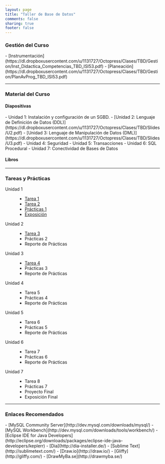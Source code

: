 ```yaml
---
layout: page
title: "Taller de Base de Datos"
comments: false
sharing: true
footer: false
---
```

<h3>Gestión del Curso</h3>
- [Instrumentación](https://dl.dropboxusercontent.com/u/1131727/Octopress/Clases/TBD/Gestion/Inst_Didactica_Competencias_TBD_ISI53.pdf)
- [Planeación](https://dl.dropboxusercontent.com/u/1131727/Octopress/Clases/TBD/Gestion/PlanAvProg_TBD_ISI53.pdf)

---

<h3>Material del Curso</h3>
<h4>Diapositivas</h4>
- Unidad 1: Instalación y configuración de un SGBD.
- [Unidad 2: Lenguaje de Definición de Datos (DDL)](https://dl.dropboxusercontent.com/u/1131727/Octopress/Clases/TBD/Slides/U2.pdf)
- [Unidad 3: Lenguaje de Manipulación de Datos (DML)](https://dl.dropboxusercontent.com/u/1131727/Octopress/Clases/TBD/Slides/U3.pdf)
- Unidad 4: Seguridad
- Unidad 5: Transacciones
- Unidad 6: SQL Procedural
- Unidad 7: Conectividad de Bases de Datos

<h4>Libros</h4>

---

<h3>Tareas y Prácticas</h3>
<dl class="dl-horizontal">
  <dt>Unidad 1</dt>
  <dd>
  <ul class="list-inline">
      <li><a href="https://dl.dropboxusercontent.com/u/1131727/Octopress/Clases/TBD/HW/Tarea1.txt">Tarea 1</a></li>
      <li><a href="https://dl.dropboxusercontent.com/u/1131727/Octopress/Clases/TBD/HW/Tarea2.txt">Tarea 2</a></li>
      <li><a href="https://dl.dropboxusercontent.com/u/1131727/Octopress/Clases/TBD/HW/Pr%C3%A1ctica1.txt">Prácticas 1</a></li>
      <li><a href="https://dl.dropboxusercontent.com/u/1131727/Octopress/Clases/TBD/HW/Expo1.txt">Exposición</a></li>
  </ul>
  </dd>
  <dt>Unidad 2</dt>
  <dd>
    <ul class="list-inline">
      <li><a href="https://dl.dropboxusercontent.com/u/1131727/Octopress/Clases/TBD/HW/Tarea3.txt">Tarea 3</a></li>
      <li>Prácticas 2</li>
      <li>Reporte de Prácticas</li>
    </ul>
  </dd>
  <dt>Unidad 3</dt>
  <dd>
    <ul class="list-inline">
      <li><a href="https://dl.dropboxusercontent.com/u/1131727/Octopress/Clases/TBD/HW/Tarea4.txt">Tarea 4</a></li>
      <li>Prácticas 3</li>
      <li>Reporte de Prácticas</li>
    </ul>
  </dd>
  <dt>Unidad 4</dt>
  <dd>
    <ul class="list-inline">
      <li>Tarea 5</li>
      <li>Prácticas 4</li>
      <li>Reporte de Prácticas</li>
    </ul>
  </dd>
  <dt>Unidad 5</dt>
  <dd>
    <ul class="list-inline">
      <li>Tarea 6</li>
      <li>Prácticas 5</li>
      <li>Reporte de Prácticas</li>
    </ul>
  </dd>
  <dt>Unidad 6</dt>
  <dd>
    <ul class="list-inline">
      <li>Tarea 7</li>
      <li>Prácticas 6</li>
      <li>Reporte de Prácticas</li>
    </ul>
  </dd>
  <dt>Unidad 7</dt>
  <dd>
    <ul class="list-inline">
      <li>Tarea 8</li>
      <li>Prácticas 7</li>
      <li>Proyecto Final</li>
      <li>Exposición Final</li>
    </ul>
  </dd>
</dl>

---

<h3>Enlaces Recomendados</h3>
- [MySQL Community Server](http://dev.mysql.com/downloads/mysql/)
- [MySQL Workbench](http://dev.mysql.com/downloads/tools/workbench/)
- [Eclipse IDE for Java Developers](http://eclipse.org/downloads/packages/eclipse-ide-java-developers/keplerr)
- [Dia](http://dia-installer.de/)
- [Sublime Text](http://sublimetext.com/)
- [Draw.io](http://draw.io/)
- [Gliffy](http://gliffy.com/)
- [DrawMyBa.se](http://drawmyba.se/)
